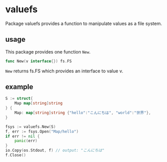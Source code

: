 # valuefs

Package valuefs provides a function to manipulate values as a file system.

## usage
This package provides one function `New`.
```Go
func New(v interface{}) fs.FS
```
`New` returns fs.FS which provides an interface to value v.

## example
```Go
S := struct{
	Map map[string]string
} {
	Map: map[string]string {"hello":"こんにちは", "world":"世界"},
}

fsys := valuefs.New(S)
f, err := fsys.Open("Map/hello")
if err != nil {
	panic(err)
}
io.Copy(os.Stdout, f) // output: "こんにちは"
f.Close()
```
